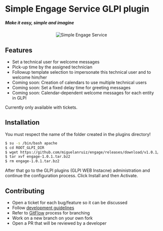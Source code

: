 # Simple Engage Service GLPI plugin

##### _Make it easy, simple and imagine_

<p align="center">
  <img src="https://raw.githubusercontent.com/miguelanruiz/engage/master/engage.svg" alt="Simple Engage Service"/>
</p>

## Features

- Set a technical user for welcome messages 
- Pick-up time by the assigned technician
- Followup template selection to impersonate this technical user and to welcome him/her
- Coming soon: Creation of calendars to use multiple technical users
- Coming soon: Set a fixed delay time for greeting messages
- Coming soon: Calendar-dependent welcome messages for each entity in GLPI

Currently only available with tickets.

## Installation

You must respect the name of the folder created in the plugins directory!

```sh
$ su -s /bin/bash apache 
$ cd ROOT_GLPI_DIR
$ wget https://github.com/miguelanruiz/engage/releases/download/v1.0.1/engage-1.0.1.tar.bz2
$ tar xvf engage-1.0.1.tar.bz2
$ rm engage-1.0.1.tar.bz2
```

After that go to the GLPI plugins (GLPI WEB Instacne) administration and continue the configuration process. Click Install and then Activate.

## Contributing

* Open a ticket for each bug/feature so it can be discussed
* Follow [development guidelines](http://glpi-developer-documentation.readthedocs.io/en/latest/plugins/index.html)
* Refer to [GitFlow](http://git-flow.readthedocs.io/) process for branching
* Work on a new branch on your own fork
* Open a PR that will be reviewed by a developer